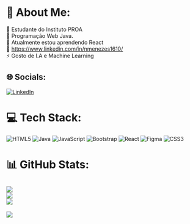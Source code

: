 # 💫 About Me:
🔭 Estudante do Instituto PROA<br>👯 Programação Web Java.<br>🌱 Atualmente estou aprendendo React<br>💬 https://www.linkedin.com/in/nmenezes1610/<br>⚡ Gosto de I.A e Machine Learning


## 🌐 Socials:
[![LinkedIn](https://img.shields.io/badge/LinkedIn-%230077B5.svg?logo=linkedin&logoColor=white)](https://linkedin.com/in/https://www.linkedin.com/in/nmenezes1610/) 

# 💻 Tech Stack:
![HTML5](https://img.shields.io/badge/html5-%23E34F26.svg?style=for-the-badge&logo=html5&logoColor=white) ![Java](https://img.shields.io/badge/java-%23ED8B00.svg?style=for-the-badge&logo=java&logoColor=white) ![JavaScript](https://img.shields.io/badge/javascript-%23323330.svg?style=for-the-badge&logo=javascript&logoColor=%23F7DF1E) ![Bootstrap](https://img.shields.io/badge/bootstrap-%23563D7C.svg?style=for-the-badge&logo=bootstrap&logoColor=white) ![React](https://img.shields.io/badge/react-%2320232a.svg?style=for-the-badge&logo=react&logoColor=%2361DAFB) 	![Figma](https://img.shields.io/badge/figma-%23F24E1E.svg?style=for-the-badge&logo=figma&logoColor=white) ![CSS3](https://img.shields.io/badge/css3-%231572B6.svg?style=for-the-badge&logo=css3&logoColor=white)
# 📊 GitHub Stats:
![](https://github-readme-stats.vercel.app/api?username=nathanmenezes&theme=dracula&hide_border=false&include_all_commits=true&count_private=true)<br/>
![](https://github-readme-streak-stats.herokuapp.com/?user=nathanmenezes&theme=dracula&hide_border=false)<br/>
![](https://github-readme-stats.vercel.app/api/top-langs/?username=nathanmenezes&theme=dracula&hide_border=false&include_all_commits=true&count_private=true&layout=compact)
---
[![](https://visitcount.itsvg.in/api?id=nathanmenezes&icon=0&color=0)](https://visitcount.itsvg.in)
